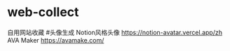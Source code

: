 # web-collect
自用网站收藏
#头像生成
 Notion风格头像 https://notion-avatar.vercel.app/zh
 AVA Maker     https://avamake.com/
